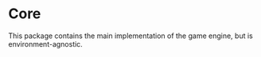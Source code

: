 # Core

This package contains the main implementation of the game engine, but is environment-agnostic.

